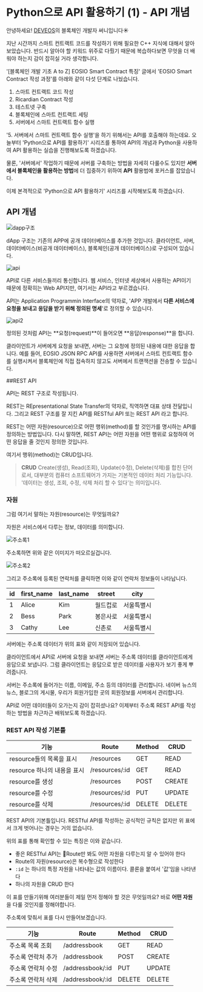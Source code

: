 # Python으로 API 활용하기 (1) - API 개념

안녕하세요! [DEVEOS](https://deveos.org/)의 블록체인 개발자 써니입니다☀️



지난 시간까지 스마트 컨트랙트 코드를 작성하기 위해 필요한 C++ 지식에 대해서 알아보았습니다. 반드시 알아야 할 키워드 위주로 다뤘기 때문에 복습하다보면 무엇을 더 배워야 하는지 감이 잡히실 거라 생각합니다.





'[블록체인 개발 기초 A to Z] EOSIO Smart Contract 특징' 글에서 'EOSIO Smart Contract 작성 과정'를 아래와 같이 다섯 단계로 나눴습니다.

1. 스마트 컨트랙트 코드 작성 
2. Ricardian Contract 작성
3. 테스트넷 구축
4. 블록체인에 스마트 컨트랙트 세팅
5. 서버에서 스마트 컨트랙트 함수 실행



'5. 서버에서 스마트 컨트랙트 함수 실행'을 하기 위해서는 API를 호출해야 하는데요. 오늘부터 'Python으로 API를 활용하기' 시리즈를 통하여 API의 개념과 Python을 사용하여 API 활용하는 실습을 진행해보도록 하겠습니다.

물론, '서버에서' 작업하기 때문에 서버를 구축하는 방법을 자세히 다룰수도 있지만 **서버에서 블록체인을 활용하는 방법**에 더 집중하기 위하여 **API** 활용법에 포커스를 잡았습니다.



이제 본격적으로 'Python으로 API 활용하기' 시리즈를 시작해보도록 하겠습니다.







## API 개념

![dapp구조](/Users/sunny/deveos/posts/img/01-03-dapp구조.png)

dApp 구조는 기존의 APP에 공개 데이터베이스를 추가한 것입니다. 클라이언트, 서버, 데이터베이스(비공개 데이터베이스), 블록체인(공개 데이터베이스)로 구성되어 있습니다.



![api](/Users/sunny/deveos/posts/img/01-03-api.png)

API로 다른 서비스들끼리 통신합니다. 웹 서비스, 인터넷 세상에서 사용하는 API이기 때문에 정확히는 Web API지만, 여기서는 API라고 부르겠습니다.

API는 Application Programmin Interface의 약자로, 'APP 개발에서 **다른 서비스에 요청을 보내고 응답을 받기 위해 정의된 명세**'로 정의할 수 있습니다.



![api2](/Users/sunny/deveos/posts/img/01-03-api2.png)

정의된 것처럼 API는 **요청(request)**이 들어오면 **응답(response)**을 합니다.

클라이언트가 서버에게 요청을 보내면, 서버는 그 요청에 정의된 내용에 대한 응답을 합니다. 예를 들어, EOSIO JSON RPC API를 사용하면 서버에서 스마트 컨트랙트 함수를 실행시켜서 블록체인에 직접 접속하지 않고도 서버에서 트랜잭션을 전송할 수 있습니다.





##REST API

API는 REST 구조로 작성됩니다.

REST는 REpresentational State Transfer의 약자로, 직역하면 대표 상태 전달입니다. 그리고 REST 구조를 잘 지킨 API를 RESTful API 또는 REST API 라고 합니다.



REST는 어떤 자원(resource)으로 어떤 행위(method)를 할 것인가를 명시하는 API를 정의하는 방법입니다. 다시 말하면, REST API는 어떤 자원을 어떤 행위로 요청하여 어떤 응답을 줄 것인지 정의한 것입니다.



여기서 행위(method)는 CRUD입니다.

> **CRUD**
> Create(생성), Read(조회), Update(수정), Delete(삭제)를 합친 단어로서, 대부분의 컴퓨터 소프트웨어가 가지는 기본적인 데이터 처리 기능입니다. '데이터는 생성, 조회, 수정, 삭제 처리 할 수 있다'는 의미입니다.





### 자원

그럼 여기서 말하는 자원(resource)는 무엇일까요? 

자원은 서비스에서 다루는 정보, 데이터를 의미합니다.



![주소록1](/Users/sunny/deveos/posts/img/01-03-자원2.png)

주소록하면 위와 같은 이미지가 떠오르실겁니다. 



![주소록2](/Users/sunny/deveos/posts/img/01-03-자원.png)

그리고 주소록에 등록된 연락처를 클릭하면 이와 같이 연락처 정보들이 나타납니다.



| id   | first_name | last_name | street   | city       |
| ---- | ---------- | --------- | -------- | ---------- |
| 1    | Alice      | Kim       | 월드컵로 | 서울특별시 |
| 2    | Bess       | Park      | 봉은사로 | 서울특별시 |
| 3    | Cathy      | Lee       | 신촌로   | 서울특별시 |

서버에는 주소록 데이터가 위의 표와 같이 저장되어 있습니다. 



클라이언트에서 API로 서버에 요청을 보내면 서버는 주소록 데이터를 클라이언트에게 응답으로 보냅니다. 그럼 클라이언트는 응답으로 받은 데이터를 사용자가 보기 좋게 뿌려줍니다.

서버는 주소록에 들어가는 이름, 이메일, 주소 등의 데이터를 관리합니다. 네이버 뉴스의 뉴스, 블로그의 게시물, 우리가 회원가입한 곳의 회원정보를 서버에서 관리합니다.



API로 어떤 데이터들이 오가는지 감이 잡히셨나요? 이제부터 주소록 REST API를 작성하는 방법을 차근차근 배워보도록 하겠습니다.





### REST API 작성 기본틀

| 기능                        | Route          | Method | CRUD   |
| --------------------------- | -------------- | ------ | ------ |
| resource들의 목록을 표시    | /resources     | GET    | READ   |
| resource 하나의 내용을 표시 | /resources/:id | GET    | READ   |
| resource를 생성             | /resources     | POST   | CREATE |
| resource를 수정             | /resources/:id | PUT    | UPDATE |
| resource를 삭제             | /resources/:id | DELETE | DELETE |

REST API의 기본틀입니다. RESTful API를 작성하는 공식적인 규칙은 없지만 위 표에서 크게 벗어나는 경우는 거의 없습니다.



위의 표를 통해 확인할 수 있는 특징은 이와 같습니다.

- 좋은 RESTful API는 Route만 봐도 어떤 자원을 다루는지 알 수 있어야 한다
- Route의 자원(resource)은 복수형으로 작성한다
- `:id` 는 하나의 특정 자원을 나타내는 값의 이름이다. 콜론을 붙여서 '값'임을 나타낸다
- 하나의 자원을 CRUD 한다



이 표를 만들기위해 여러분들이 제일 먼저 정해야 할 것은 무엇일까요? 바로 **어떤 자원**을 다룰 것인지를 정해야합니다. 





주소록에 맞춰서 표를 다시 만들어보겠습니다.

| 기능               | Route            | Method | CRUD   |
| ------------------ | ---------------- | ------ | ------ |
| 주소록 목록 조회   | /addressbook     | GET    | READ   |
| 주소록 연락처 추가 | /addressbook     | POST   | CREATE |
| 주소록 연락처 수정 | /addressbook/:id | PUT    | UPDATE |
| 주소록 연락처 삭제 | /addressbook/:id | DELETE | DELETE |



